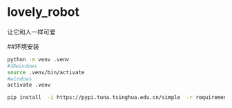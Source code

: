 # lovely_robot
让它和人一样可爱

##环境安装
```bash
python -m venv .venv
#非windows
source .venv/bin/activate
#windows
activate .venv

pip install  -i https://pypi.tuna.tsinghua.edu.cn/simple  -r requirements.txt
```